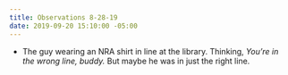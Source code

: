 ```yaml
---
title: Observations 8-28-19
date: 2019-09-20 15:10:00 -05:00
---
```


- The guy wearing an NRA shirt in line at the library. Thinking, *You’re in the wrong line, buddy.* But maybe he was in just the right line.
